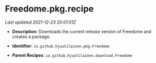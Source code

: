 # Freedome.pkg.recipe

_Last updated 2021-12-23 20:01:51Z_

- **Description**: Downloads the current release version of Freedome and creates a package.

- **Identifier**: `io.github.hjuutilainen.pkg.Freedome`

- **Parent Recipes**: `io.github.hjuutilainen.download.Freedome`
